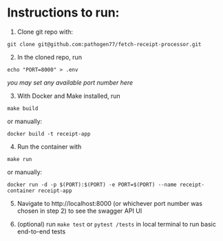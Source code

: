 # Instructions to run:

1. Clone git repo with:
```
git clone git@github.com:pathogen77/fetch-receipt-processor.git
```



2. In the cloned repo, run
```
echo "PORT=8000" > .env
```
_you may set any available port number here_



3. With Docker and Make installed, run 
```
make build
```
or manually:

```
docker build -t receipt-app
```




4. Run the container with
```
make run
```
or manually:
```
docker run -d -p $(PORT):$(PORT) -e PORT=$(PORT) --name receipt-container receipt-app
```



5. Navigate to http://localhost:8000 (or whichever port number was chosen in step 2) to see the swagger API UI

  

6. (optional) run ```make test``` or ```pytest /tests``` in local terminal to run basic end-to-end tests





